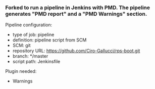 ### Forked to run a pipeline in Jenkins with PMD. The pipeline generates "PMD report" and a "PMD Warnings" section.

Pipeline configuration:
- type of job: pipeline
- definition: pipeline script from SCM
- SCM: git
- repository URL: https://github.com/Ciro-Gallucci/rps-boot.git
- branch: */master
- script path: Jenkinsfile

Plugin needed:
- Warnings
